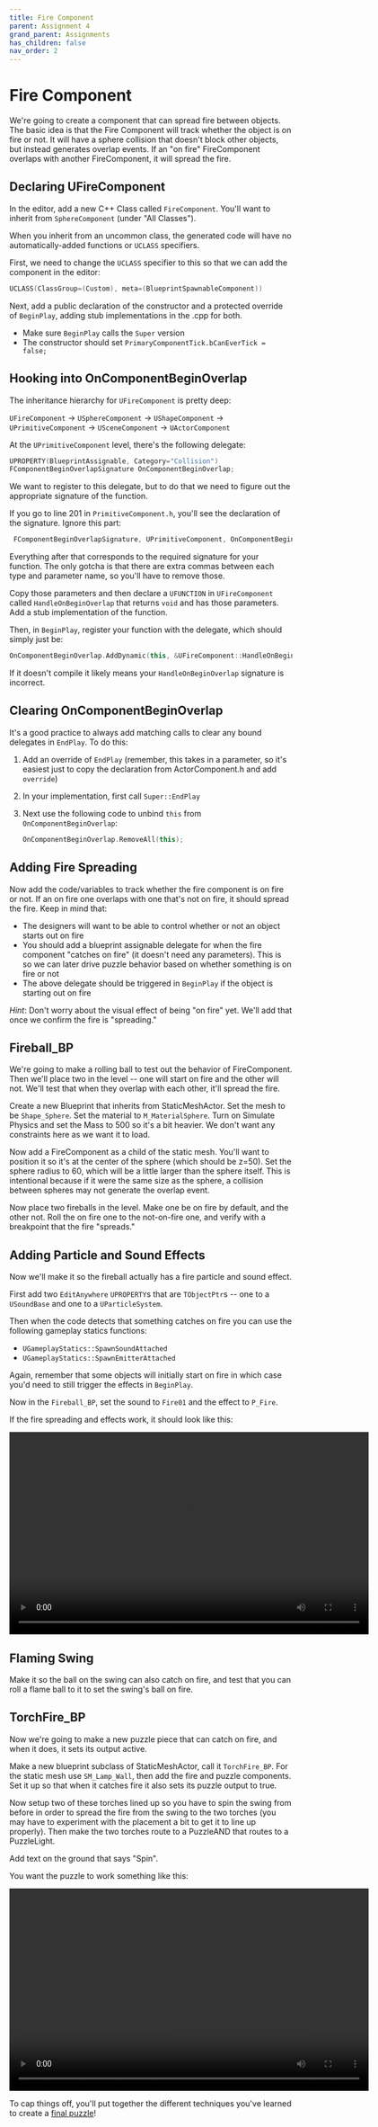 ```yaml
---
title: Fire Component
parent: Assignment 4
grand_parent: Assignments
has_children: false
nav_order: 2
---
```


# Fire Component

We're going to create a component that can spread fire between objects. The basic idea is that the Fire Component will track whether the object is on fire or not. It will have a sphere collision that doesn't block other objects, but instead generates overlap events. If an "on fire" FireComponent overlaps with another FireComponent, it will spread the fire.

## Declaring UFireComponent

In the editor, add a new C++ Class called `FireComponent`. You'll want to inherit from `SphereComponent` (under "All Classes").

When you inherit from an uncommon class, the generated code will have no automatically-added functions or `UCLASS` specifiers.

First, we need to change the `UCLASS` specifier to this so that we can add the component in the editor:

```c++
UCLASS(ClassGroup=(Custom), meta=(BlueprintSpawnableComponent))
```

Next, add a public declaration of the constructor and a protected override of `BeginPlay`, adding stub implementations in the .cpp for both.

- Make sure `BeginPlay` calls the `Super` version
- The constructor should set `PrimaryComponentTick.bCanEverTick = false;`

## Hooking into OnComponentBeginOverlap

The inheritance hierarchy for `UFireComponent` is pretty deep:

`UFireComponent` -> `USphereComponent` -> `UShapeComponent` -> `UPrimitiveComponent` -> `USceneComponent` -> `UActorComponent`

At the `UPrimitiveComponent` level, there's the following delegate:

```c++
UPROPERTY(BlueprintAssignable, Category="Collision")
FComponentBeginOverlapSignature OnComponentBeginOverlap;
```

We want to register to this delegate, but to do that we need to figure out the appropriate signature of the function.

If you go to line 201 in `PrimitiveComponent.h`, you'll see the declaration of the signature. Ignore this part:

```c++
 FComponentBeginOverlapSignature, UPrimitiveComponent, OnComponentBeginOverlap
```

Everything after that corresponds to the required signature for your function. The only gotcha is that there are extra commas between each type and parameter name, so you'll have to remove those.

Copy those parameters and then declare a `UFUNCTION` in `UFireComponent` called `HandleOnBeginOverlap` that returns `void` and has those parameters. Add a stub implementation of the function.

Then, in `BeginPlay`, register your function with the delegate, which should simply just be:

```c++
OnComponentBeginOverlap.AddDynamic(this, &UFireComponent::HandleOnBeginOverlap);
```

If it doesn't compile it likely means your `HandleOnBeginOverlap` signature is incorrect.

## Clearing OnComponentBeginOverlap

It's a good practice to always add matching calls to clear any bound delegates in `EndPlay`. To do this:

1. Add an override of `EndPlay` (remember, this takes in a parameter, so it's easiest just to copy the declaration from ActorComponent.h and add `override`)

2. In your implementation, first call `Super::EndPlay`

3. Next use the following code to unbind `this` from `OnComponentBeginOverlap`:

   ```c++
   OnComponentBeginOverlap.RemoveAll(this);
   ```

## Adding Fire Spreading

Now add the code/variables to track whether the fire component is on fire or not. If an on fire one overlaps with one that's not on fire, it should spread the fire. Keep in mind that:

- The designers will want to be able to control whether or not an object starts out on fire
- You should add a blueprint assignable delegate for when the fire component "catches on fire" (it doesn't need any parameters). This is so we can later drive puzzle behavior based on whether something is on fire or not
- The above delegate should be triggered in `BeginPlay` if the object is starting out on fire

*Hint*: Don't worry about the visual effect of being "on fire" yet. We'll add that once we confirm the fire is "spreading."

## Fireball_BP

We're going to make a rolling ball to test out the behavior of FireComponent. Then we'll place two in the level -- one will start on fire and the other will not. We'll test that when they overlap with each other, it'll spread the fire.

Create a new Blueprint that inherits from StaticMeshActor. Set the mesh to be `Shape_Sphere`. Set the material to `M_MaterialSphere`. Turn on Simulate Physics and set the Mass to 500 so it's a bit heavier. We don't want any constraints here as we want it to load.

Now add a FireComponent as a child of the static mesh. You'll want to position it so it's at the center of the sphere (which should be z=50). Set the sphere radius to 60, which will be a little larger than the sphere itself. This is intentional because if it were the same size as the sphere, a collision between spheres may not generate the overlap event.

Now place two fireballs in the level. Make one be on fire by default, and the other not. Roll the on fire one to the not-on-fire one, and verify with a breakpoint that the fire "spreads."

## Adding Particle and Sound Effects

Now we'll make it so the fireball actually has a fire particle and sound effect.

First add two `EditAnywhere` `UPROPERTY`s that are `TObjectPtr`s -- one to a `USoundBase` and one to a `UParticleSystem`.

Then when the code detects that something catches on fire you can use the following gameplay statics functions:

- `UGameplayStatics::SpawnSoundAttached`
- `UGameplayStatics::SpawnEmitterAttached`

Again, remember that some objects will initially start on fire in which case you'd need to still trigger the effects in `BeginPlay`.

Now in the `Fireball_BP`, set the sound to `Fire01` and the effect to `P_Fire`.

If the fire spreading and effects work, it should look like this:

<video style="display:block; margin: 0 auto;" width="640" height="360" controls>
  <source src="assets/Fireballs.mp4" type="video/mp4">
</video>

## Flaming Swing

Make it so the ball on the swing can also catch on fire, and test that you can roll a flame ball to it to set the swing's ball on fire.

## TorchFire_BP

Now we're going to make a new puzzle piece that can catch on fire, and when it does, it sets its output active.

Make a new blueprint subclass of StaticMeshActor, call it `TorchFire_BP`. For the static mesh use `SM_Lamp_Wall`, then add the fire and puzzle components. Set it up so that when it catches fire it also sets its puzzle output to true.

Now setup two of these torches lined up so you have to spin the swing from before in order to spread the fire from the swing to the two torches (you may have to experiment with the placement a bit to get it to line up properly). Then make the two torches route to a PuzzleAND that routes to a PuzzleLight.

Add text on the ground that says "Spin".

You want the puzzle to work something like this:

<video style="display:block; margin: 0 auto;" width="640" height="360" controls>
  <source src="assets/FireSpin.mp4" type="video/mp4">
</video>

To cap things off, you'll put together the different techniques you've learned to create a [final puzzle](04-03.html)!
